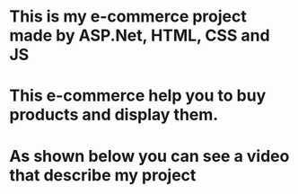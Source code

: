 # This is my e-commerce project made by ASP.Net, HTML, CSS and JS
# This e-commerce help you to buy products and display them.
# As shown below you can see a video that describe my project


